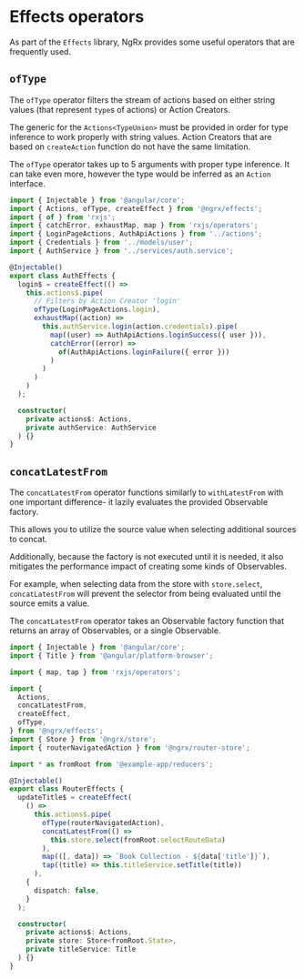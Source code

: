 # Effects operators

As part of the `Effects` library, NgRx provides some useful operators that are frequently
used.

## `ofType`

The `ofType` operator filters the stream of actions based on either string
values (that represent `type`s of actions) or Action Creators.

The generic for the `Actions<TypeUnion>` must be provided in order for type
inference to work properly with string values. Action Creators that are based on
`createAction` function do not have the same limitation.

The `ofType` operator takes up to 5 arguments with proper type inference. It can
take even more, however the type would be inferred as an `Action` interface.

<ngrx-code-example header="auth.effects.ts">

```ts
import { Injectable } from '@angular/core';
import { Actions, ofType, createEffect } from '@ngrx/effects';
import { of } from 'rxjs';
import { catchError, exhaustMap, map } from 'rxjs/operators';
import { LoginPageActions, AuthApiActions } from '../actions';
import { Credentials } from '../models/user';
import { AuthService } from '../services/auth.service';

@Injectable()
export class AuthEffects {
  login$ = createEffect(() =>
    this.actions$.pipe(
      // Filters by Action Creator 'login'
      ofType(LoginPageActions.login),
      exhaustMap((action) =>
        this.authService.login(action.credentials).pipe(
          map((user) => AuthApiActions.loginSuccess({ user })),
          catchError((error) =>
            of(AuthApiActions.loginFailure({ error }))
          )
        )
      )
    )
  );

  constructor(
    private actions$: Actions,
    private authService: AuthService
  ) {}
}
```

</ngrx-code-example>

## `concatLatestFrom`

The `concatLatestFrom` operator functions similarly to `withLatestFrom` with one important difference-
it lazily evaluates the provided Observable factory.

This allows you to utilize the source value when selecting additional sources to concat.

Additionally, because the factory is not executed until it is needed, it also mitigates the performance impact of creating some kinds of Observables.

For example, when selecting data from the store with `store.select`, `concatLatestFrom` will prevent the
selector from being evaluated until the source emits a value.

The `concatLatestFrom` operator takes an Observable factory function that returns an array of Observables, or a single Observable.

<ngrx-code-example header="router.effects.ts">

```ts
import { Injectable } from '@angular/core';
import { Title } from '@angular/platform-browser';

import { map, tap } from 'rxjs/operators';

import {
  Actions,
  concatLatestFrom,
  createEffect,
  ofType,
} from '@ngrx/effects';
import { Store } from '@ngrx/store';
import { routerNavigatedAction } from '@ngrx/router-store';

import * as fromRoot from '@example-app/reducers';

@Injectable()
export class RouterEffects {
  updateTitle$ = createEffect(
    () =>
      this.actions$.pipe(
        ofType(routerNavigatedAction),
        concatLatestFrom(() =>
          this.store.select(fromRoot.selectRouteData)
        ),
        map(([, data]) => `Book Collection - ${data['title']}`),
        tap((title) => this.titleService.setTitle(title))
      ),
    {
      dispatch: false,
    }
  );

  constructor(
    private actions$: Actions,
    private store: Store<fromRoot.State>,
    private titleService: Title
  ) {}
}
```

</ngrx-code-example>
